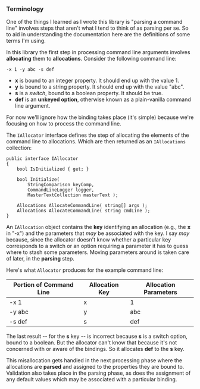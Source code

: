 ### Terminology

One of the things I learned as I wrote this library is "parsing a
command line" involves steps that aren't what I tend to think of as
parsing per se. So to aid in understanding the documentation here are
the definitions of some terms I'm using.

In this library the first step in processing command line arguments 
involves **allocating** them to **allocations**. Consider the following
command line:
```
-x 1 -y abc -s def
```
- **x** is bound to an integer property. It should end up with the value 1.
- **y** is bound to a string property. It should end up with the value "abc".
- **s** is a *switch*, bound to a boolean property. It should be true.
- **def** is an **unkeyed option**, otherwise known as a plain-vanilla command
line argument.

For now we'll ignore how the binding takes place (it's simple) because 
we're focusing on how to process the command line.

The `IAllocator` interface defines the step of allocating the elements of
the command line to allocations. Which are then returned as an
`IAllocations` collection:
```
public interface IAllocator
{
    bool IsInitialized { get; }

    bool Initialize(
        StringComparison keyComp,
        CommandLineLogger logger,
        MasterTextCollection masterText );
        
    Allocations AllocateCommandLine( string[] args );
    Allocations AllocateCommandLine( string cmdLine );
}
```
An `IAllocation` object contains the **key** identifying an allocation
(e.g., the **x** in "-x") and the parameters that *may* be associated with
the key. I say *may* because, since the allocator doesn't know whether
a particular key corresponds to a switch or an option requiring a parameter 
it has to guess where to stash some parameters. Moving parameters around
is taken care of later, in the **parsing** step.

Here's what `Allocator` produces for the example command line:

| Portion of Command Line | Allocation Key | Allocation Parameters |
| ----------------------- | -------------- | --------------------- |
| -x 1 | x | 1 |
| -y abc | y | abc |
| -s def | s | def |

The last result -- for the **s** key -- is incorrect because **s** is a 
switch option, bound to a boolean. But the allocator can't know that
because it's not concerned with or aware of the bindings. So it
allocates **def** to the **s** key.

This misallocation gets handled in the next processing phase where the
allocations are **parsed** and assigned to the properties they are bound
to. Validation also takes place in the parsing phase, as does the 
assignment of any default values which may be associated with a particular
binding.
